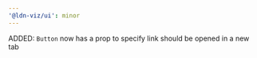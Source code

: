 ```yaml
---
'@ldn-viz/ui': minor
---
```


ADDED: `Button` now has a prop to specify link should be opened in a new tab